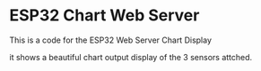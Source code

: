 # ESP32 Chart Web Server

This is a code for the ESP32 Web Server Chart Display 

it shows a beautiful chart output display of the 3 sensors attched.
